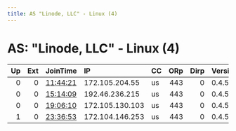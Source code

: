 ```yaml
---
title: AS "Linode, LLC" - Linux (4)
---
```


# AS: "Linode, LLC" - Linux (4)

|   Up |   Ext | JoinTime                                                                                              | IP              | CC   |   ORp |   Dirp | Version   | Contact   | Nickname        |   eFamMembers |
|-----:|------:|:------------------------------------------------------------------------------------------------------|:----------------|:-----|------:|-------:|:----------|:----------|:----------------|--------------:|
|    0 |     0 | [11:44:21](https://nusenu.github.io/OrNetStats/w/relay/91DC612F6C7696C11BD93FCBB64AD2BEE815F9D3.html) | 172.105.204.55  | us   |   443 |      0 | 0.4.5.10  | None      | TokyoTor        |             1 |
|    0 |     0 | [15:14:09](https://nusenu.github.io/OrNetStats/w/relay/EDC93DDEDE2B0A8AF40BA99900629ECBF45B399D.html) | 192.46.236.215  | us   |   443 |      0 | 0.4.5.10  | None      | torgermany      |             1 |
|    0 |     0 | [19:06:10](https://nusenu.github.io/OrNetStats/w/relay/73467F8D67CA9E4BBB80EE92C1E6E0AF752E2060.html) | 172.105.130.103 | us   |   443 |      0 | 0.4.5.10  | None      | debianongermany |             1 |
|    1 |     0 | [23:36:53](https://nusenu.github.io/OrNetStats/w/relay/C5E07A81D40314D015AB43CBA48FBD33B23399AD.html) | 172.104.146.253 | us   |   443 |      0 | 0.4.5.10  | None      | Otelo           |             1 |
